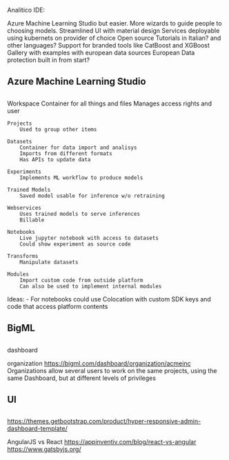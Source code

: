 
Analitico IDE:

Azure Machine Learning Studio but easier.
More wizards to guide people to choosing models.
Streamlined UI with material design
Services deployable using kubernets on provider of choice
Open source
Tutorials in Italian? and other languages?
Support for branded tools like CatBoost and XGBoost
Gallery with examples with european data sources
European Data protection built in from start?


## 
## Azure Machine Learning Studio
##

Workspace
    Container for all things and files
    Manages access rights and user

    Projects
        Used to group other items

    Datasets
        Container for data import and analisys
        Imports from different formats
        Has APIs to update data        

    Experiments
        Implements ML workflow to produce models

    Trained Models
        Saved model usable for inference w/o retraining

    Webservices
        Uses trained models to serve inferences
        Billable

    Notebooks
        Live jupyter notebook with access to datasets
        Could show experiment as source code

    Transforms
        Manipulate datasets

    Modules
        Import custom code from outside platform
        Can also be used to implement internal modules


Ideas:
    - For notebooks could use Colocation with custom SDK keys and code that access platform contents


##
## BigML
##

dashboard

organization
  https://bigml.com/dashboard/organization/acmeinc
  Organizations allow several users to work on the same projects, 
  using the same Dashboard, but at different levels of privileges





##
## UI
##

https://themes.getbootstrap.com/product/hyper-responsive-admin-dashboard-template/

AngularJS vs React
https://appinventiv.com/blog/react-vs-angular
https://www.gatsbyjs.org/
